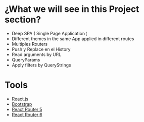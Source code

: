 # ¿What we will see in this Project section?

- Deep SPA ( Single Page Application )
- Different themes in the same App applied in different routes
- Multiples Routers
- Push y Replace en el History
- Read arguments by URL
- QueryParams
- Apply filters by QueryStrings

# Tools

- [React.js](https://reactjs.org/)
- [Bootstrap](https://getbootstrap.com/)
- [React Router 5](https://v5.reactrouter.com/web/guides/quick-start)
- [React Router 6](https://reactrouter.com)
